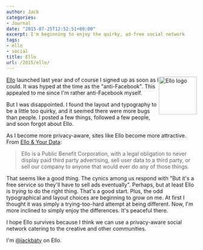 ```yaml
---
author: Jack
categories:
- Journal
date: "2015-07-25T12:52:51+00:00"
excerpt: I'm beginning to enjoy the quirky, ad-free social network
tags:
- ello
- social
title: Ello
url: /2015/ello/
---
```


<img style="float: right;" title="ello-logo.jpg" src="/img/2015/07/ello-logo.jpg" alt="Ello logo" width="100" height="100" border="0" />

[Ello][1] launched last year and of course I signed up as soon as I could. It was hyped at the time as the "anti-Facebook". This appealed to me since I'm rather anti-Facebook myself.

But I was disappointed. I found the layout and typography to be a little too quirky, and it seemed there were more bugs than people. I posted a few things, followed a few people, and soon forgot about Ello.

As I become more privacy-aware, sites like Ello become more attractive. From [Ello & Your Data][2]:

> Ello is a Public Benefit Corporation, with a legal obligation to never display paid third party advertising, sell user data to a third party, or sell our company to anyone that would ever do any of those things.

That seems like a good thing. The cynics among us respond with "But it's a free service so they'll have to sell ads eventually". Perhaps, but at least Ello is _trying_ to do the right thing. That's a good start. Plus, the odd typographical and layout choices are beginning to grow on me. At first I thought it was simply a trying-too-hard attempt at being different. Now, I'm more inclined to simply enjoy the differences. It's peaceful there.

I hope Ello survives because I think we can use a privacy-aware social network catering to the creative and other communities.

I'm [@jackbaty][3] on Ello.

 [1]: http://ello.co
 [2]: https://ello.co/wtf/about/ello-tracking-and-your-data/
 [3]: https://ello.co/jackbaty